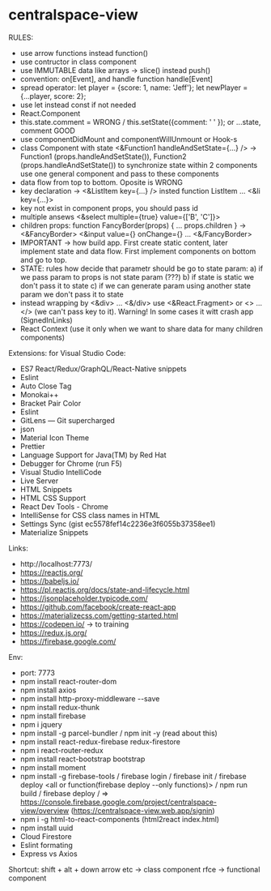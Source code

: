 # centralspace-view

RULES:
- use arrow functions instead function()
- use contructor in class component
- use IMMUTABLE data like arrays ->  slice() instead push()
- convention: on[Event], and handle function handle[Event]
- spread operator:
let player = {score: 1, name: 'Jeff'};
let newPlayer = {...player, score: 2};
- use let instead const if not needed
- React.Component
- this.state.comment =  WRONG /  this.setState({comment: ' ' });  or  ...state, comment GOOD
- use componentDidMount and componentWillUnmount or Hook-s
- class Component with state <&Function1 handleAndSetState={...} /> -> Function1 (props.handleAndSetState()), Function2 (props.handleAndSetState())
to synchronize state within 2 components use one general component and pass to these components
- data flow from top to bottom. Oposite is WRONG
- key declaration ->   <&ListItem key={...} />  insted function ListItem ... <&li key={...}>
- key not exist in component props, you should pass id
- multiple ansews <&select multiple={true} value={['B', 'C']}>
- children props: function FancyBorder(props) {  ... props.children  }   ->    <&FancyBorder> <&input value={} onChange={} ...  <&/FancyBorder>
- IMPORTANT -> how build app. First create static content, later implement state and data flow. First implement components on bottom and go to top.
- STATE: rules how decide that parametr should be go to state param:
a) if we pass param to props is not state param (???)
b) if state is static we don't pass it to state
c) if we can generate param using another state param we don't pass it to state
- instead wrapping by <&div> ... <&/div> use <&React.Fragment> or <> ... </> (we can't pass key to it).
 Warning! In some cases it witt crash app (SignedInLinks)
 - React Context (use it only when we want to share data for many children components)

Extensions:
for Visual Studio Code:
- ES7 React/Redux/GraphQL/React-Native snippets
- Eslint
- Auto Close Tag
- Monokai++
- Bracket Pair Color
- Eslint
- GitLens — Git supercharged
- json
- Material Icon Theme
- Prettier
- Language Support for Java(TM) by Red Hat
- Debugger for Chrome (run F5)
- Visual Studio IntelliCode
- Live Server
- HTML Snippets
- HTML CSS Support
- React Dev Tools - Chrome
- IntelliSense for CSS class names in HTML
- Settings Sync (gist ec5578fef14c2236e3f6055b37358ee1)
- Materialize Snippets 

Links:
- http://localhost:7773/
- https://reactjs.org/
- https://babeljs.io/
- https://pl.reactjs.org/docs/state-and-lifecycle.html
- https://jsonplaceholder.typicode.com/
- https://github.com/facebook/create-react-app
- https://materializecss.com/getting-started.html
- https://codepen.io/  -> to training
- https://redux.js.org/
- https://firebase.google.com/



Env:
- port: 7773
- npm install react-router-dom
- npm install axios
- npm install http-proxy-middleware --save
- npm install redux-thunk
- npm install firebase
- npm i jquery
- npm install -g parcel-bundler  / npm init -y (read about this)
- npm install react-redux-firebase redux-firestore
- npm i react-router-redux
- npm install react-bootstrap bootstrap
- npm install moment
- npm install -g firebase-tools / firebase login / firebase init / firebase deploy <all or function(firebase deploy --only functions)>
/  npm run build  / firebase deploy / => https://console.firebase.google.com/project/centralspace-view/overview (https://centralspace-view.web.app/signin)
- npm i -g html-to-react-components (html2react index.html)
- npm install uuid
- Cloud Firestore
- Eslint formating
- Express vs Axios

Shortcut:
shift + alt + down arrow
etc -> class component
rfce -> functional component

